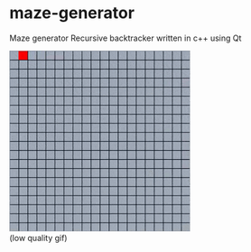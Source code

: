 # maze-generator
Maze generator Recursive backtracker written in c++ using Qt



![](https://github.com/rivit98/maze-generator/blob/master/img.gif)  
(low quality gif)
